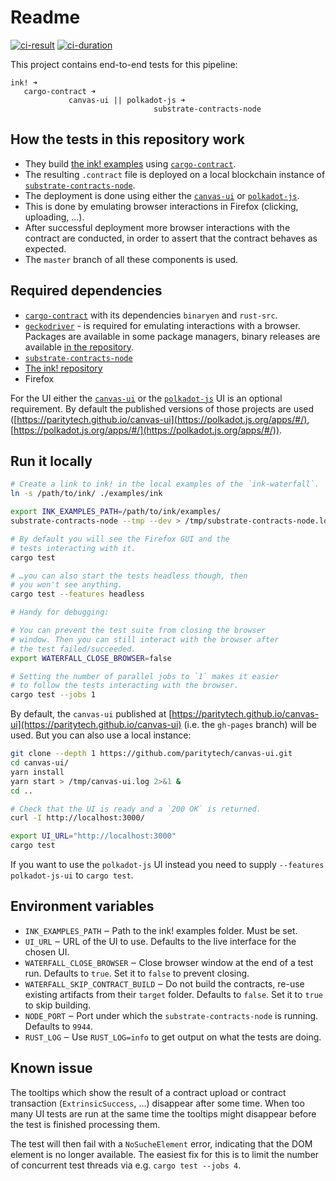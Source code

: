 # Readme

[![ci-result][a1]][a2] [![ci-duration][b1]][b2]

[a1]: https://gitlab.parity.io/parity/ink-waterfall/badges/master/pipeline.svg
[a2]: https://gitlab.parity.io/parity/ink-waterfall/pipelines
[b1]: https://img.shields.io/badge/dynamic/json.svg?label=ci%20execution%20time&url=https://gitlab.parity.io/parity/ink-waterfall/-/jobs/artifacts/master/raw/badge.json?job=build_badge&query=duration&colorB=brightgreen
[b2]: https://gitlab.parity.io/parity/ink-waterfall/pipelines

This project contains end-to-end tests for this pipeline:

```
ink! ➜
   cargo-contract ➜
             canvas-ui || polkadot-js ➜
                                substrate-contracts-node
```


## How the tests in this repository work

* They build [the ink! examples](https://github.com/paritytech/ink/tree/master/examples)
  using [`cargo-contract`](https://github.com/paritytech/cargo-contract).
* The resulting `.contract` file is deployed on a local blockchain instance of
  [`substrate-contracts-node`](https://github.com/paritytech/substrate-contracts-node).
* The deployment is done using either the [`canvas-ui`](https://github.com/paritytech/canvas-ui)
  or [`polkadot-js`](https://github.com/polkadot-js/apps).
* This is done by emulating browser interactions in Firefox (clicking, uploading, …).
* After successful deployment more browser interactions with the contract are
  conducted, in order to assert that the contract behaves as expected.
* The `master` branch of all these components is used.


## Required dependencies

* [`cargo-contract`](https://github.com/paritytech/cargo-contract#installation) with its dependencies
  `binaryen` and `rust-src`.
* [`geckodriver`](https://github.com/mozilla/geckodriver/) - is required for emulating interactions with
  a browser. Packages are available in some package managers, binary releases are available
  [in the repository](https://github.com/mozilla/geckodriver/releases).
* [`substrate-contracts-node`](https://paritytech.github.io/ink-docs/getting-started/setup/#installing-the-substrate-smart-contracts-node)
* [The ink! repository](https://github.com/paritytech/ink)
* Firefox

For the UI either the [`canvas-ui`](https://github.com/paritytech/canvas-ui) 
or the [`polkadot-js`](https://github.com/polkadot-js/apps) UI is an optional
requirement. By default the published versions of those projects are used
([https://paritytech.github.io/canvas-ui](https://polkadot.js.org/apps/#/), 
[https://polkadot.js.org/apps/#/](https://polkadot.js.org/apps/#/)).


## Run it locally

```bash
# Create a link to ink! in the local examples of the `ink-waterfall`.
ln -s /path/to/ink/ ./examples/ink

export INK_EXAMPLES_PATH=/path/to/ink/examples/
substrate-contracts-node --tmp --dev > /tmp/substrate-contracts-node.log 2>&1 &

# By default you will see the Firefox GUI and the
# tests interacting with it.
cargo test 

# …you can also start the tests headless though, then
# you won't see anything.
cargo test --features headless

# Handy for debugging:

# You can prevent the test suite from closing the browser
# window. Then you can still interact with the browser after
# the test failed/succeeded. 
export WATERFALL_CLOSE_BROWSER=false

# Setting the number of parallel jobs to `1` makes it easier
# to follow the tests interacting with the browser.
cargo test --jobs 1
```

By default, the `canvas-ui` published at [https://paritytech.github.io/canvas-ui](https://paritytech.github.io/canvas-ui)
(i.e. the `gh-pages` branch) will be used. But you can also use a local instance:

```bash
git clone --depth 1 https://github.com/paritytech/canvas-ui.git
cd canvas-ui/
yarn install
yarn start > /tmp/canvas-ui.log 2>&1 &
cd ..

# Check that the UI is ready and a `200 OK` is returned.
curl -I http://localhost:3000/

export UI_URL="http://localhost:3000"
cargo test
```

If you want to use the `polkadot-js` UI instead you need to
supply `--features polkadot-js-ui` to `cargo test`.


## Environment variables

* `INK_EXAMPLES_PATH` ‒ Path to the ink! examples folder. Must be set.
* `UI_URL` ‒ URL of the UI to use. Defaults to the live interface for the chosen UI.
* `WATERFALL_CLOSE_BROWSER` ‒ Close browser window at the end of a test run.
  Defaults to `true`. Set it to `false` to prevent closing.
* `WATERFALL_SKIP_CONTRACT_BUILD` ‒ Do not build the contracts, re-use existing artifacts
  from their `target` folder. Defaults to `false`. Set it to `true` to skip building.
* `NODE_PORT` ‒ Port under which the `substrate-contracts-node` is running. Defaults to `9944`.
* `RUST_LOG` ‒ Use `RUST_LOG=info` to get output on what the tests are doing.


## Known issue

The tooltips which show the result of a contract upload or contract
transaction (`ExtrinsicSuccess`, …) disappear after some time. When too
many UI tests are run at the same time the tooltips might disappear
before the test is finished processing them.

The test will then fail with a `NoSucheElement` error, indicating that
the DOM element is no longer available. The easiest fix for this is to
limit the number of concurrent test threads via e.g. `cargo test --jobs 4`.

